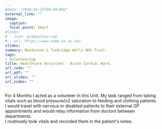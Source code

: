 ```yaml
---
#date: "2018-02-25T00:00:00Z"
external_link: ""
image:
  caption: 
  focal_point: Smart
#links:
# - icon: graduation-cap
# - url: https://www.some.ox.ac.uk/
slides: 
summary: Maidstone & Tunbridge Wells NHS Trust.
tags:
- Volunteering
title: Healthcare Assistant - Acute Cardiac Ward.
url_code: ""
url_pdf: ""
url_slides: ""
url_video: ""
---
```


For 4 Months I acted as a volunteer in this Unit. My task ranged from taking vitals such as blood pressure/o2 saturation to
feeding and clothing patients. I would travel with nervous or disabled patients to their external GP 
appointments and would relay information from doctors between departments.
<br>
I routinuely took vitals and recorded them in the patient's notes.


